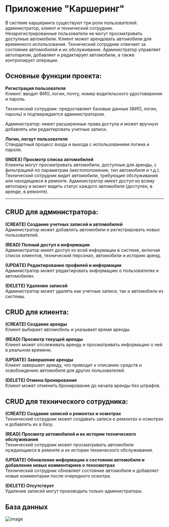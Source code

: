 # Приложение "Каршеринг"
В системе каршеринга существуют три роли пользователей: администратор, клиент и технический сотрудник. Незарегистрированные пользователи не могут просматривать доступные автомобили. Клиент может арендовать автомобили для временного использования. Технический сотрудник отвечает за состояние автомобилей и их обслуживание. Администратор управляет автопарком, добавляет и редактирует автомобили, а также контролирует операции.
## Основные функции проекта:

**Регистрация пользователя**  
Клиент: вводит ФИО, логин, почту, номер водительского удостоверения и пароль.

Технический сотрудник: предоставляет базовые данные (ФИО, логин, пароль) и подтверждается администратором.

Администратор: имеет расширенные права доступа и может вручную добавлять или редактировать учетные записи.

**Логин, логаут пользователя**  
Стандартный процесс входа и выхода с использованием логина и пароля.

**(INDEX) Просмотр списка автомобилей**  
Клиенты могут просматривать автомобили, доступные для аренды, с фильтрацией по параметрам (местоположение, тип автомобиля и т.д.).
Технический сотрудник видит автомобили, требующие обслуживания или находящиеся в ремонте.
Администратор имеет доступ ко всему автопарку и может видеть статус каждого автомобиля (доступен, в аренде, в ремонте).

---

## CRUD для администратора:

**(CREATE) Создание учетных записей и автомобилей**  
Администратор может добавлять автомобили и регистрировать новых пользователей.

**(READ) Полный доступ к информации**  
Администратор имеет доступ ко всей информации в системе, включая список клиентов, технический персонал, автомобили и историю аренд.

**(UPDATE) Редактирование профилей и информации**  
Администратор может редактировать информацию о пользователях и автомобилях.

**(DELETE) Удаление записей**  
Администратор может удалять как учетные записи, так и автомобили из системы.

## CRUD для клиента:
**(CREATE) Создание аренды**  
Клиент выбирает автомобиль и указывает время аренды.

**(READ) Просмотр текущей аренды**  
Клиент может отслеживать аренду и просматривать информацию о ней в реальном времени.

**(UPDATE) Завершение аренды**  
Клиент завершает аренду, что приводит к списанию средств и освобождению автомобиля для других пользователей.

**(DELETE) Отмена бронирования**  
Клиент может отменить бронирование до начала аренды без штрафов.

## CRUD для технического сотрудника:
**(CREATE) Создание записей о ремонтах и осмотрах**  
Технический сотрудник может создавать записи о ремонтах и осмотрах и добавлять их в базу.

**(READ) Просмотр автомобилей и их истории технического обслуживания**  
Технический сотрудник может просматривать автомобили нуждающиеся в ремонте и их истории технического обслуживания.

**(UPDATE) Обновление информации о состоянии автомобиля и добавление новых комментариев о техосмотрах**  
Технический сотрудник обновляет состояние автомобиля и добавляет новые комментарии после очередного осмотра.

**(DELETE) Отсутствует**  
Удаление записей могут производить только администраторы.

## База данных
![image](https://github.com/user-attachments/assets/7e658328-7082-4b61-a611-094850ca061e)

